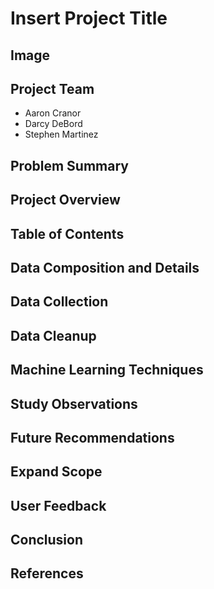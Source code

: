# Insert Project Title
## Image


## Project Team
- Aaron Cranor
- Darcy DeBord
- Stephen Martinez

## Problem Summary



## Project Overview


## Table of Contents


## Data Composition and Details


## Data Collection



## Data Cleanup


## Machine Learning Techniques


## Study Observations



## Future Recommendations


## Expand Scope


## User Feedback


## Conclusion


## References

